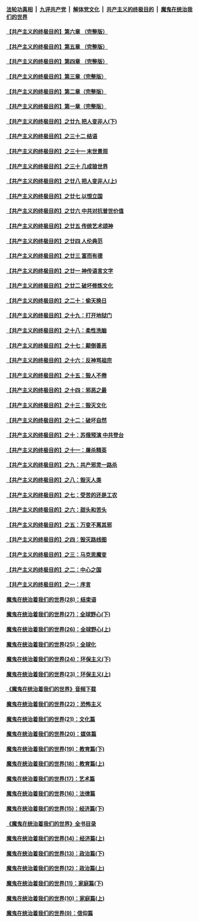 ####  [法轮功真相](../../../../basic/blob/master/README.md?t=04221331) &nbsp;|&nbsp; [九评共产党](../../../../9ping.md/blob/master/README.md?t=04221331) &nbsp;|&nbsp; [解体党文化](../../../../jtdwh.md/blob/master/README.md?t=04221331)  &nbsp;|&nbsp; [共产主义的终极目的](../../../../gczydzjmd.md/blob/master/README.md?t=04221331) &nbsp;|&nbsp; [魔鬼在统治我们的世界](../../../../mgztzwmdsj.md/blob/master/README.md?t=04221331) 

#### [【共产主义的终极目的】第六章 （完整版）](../pages/nsc422/n11428913.md?t=04221331) 

#### [【共产主义的终极目的】第五章 （完整版）](../pages/nsc422/n11428912.md?t=04221331) 

#### [【共产主义的终极目的】第四章 （完整版）](../pages/nsc422/n11428907.md?t=04221331) 

#### [【共产主义的终极目的】第三章（完整版）](../pages/nsc422/n11428848.md?t=04221331) 

#### [【共产主义的终极目的】第二章（完整版）](../pages/nsc422/n11428831.md?t=04221331) 

#### [【共产主义的终极目的】第一章（完整版）](../pages/nsc422/n11417651.md?t=04221331) 

#### [【共产主义的终极目的】之廿九 把人变非人(下)](../pages/nsc422/n11344140.md?t=04221331) 

#### [【共产主义的终极目的】之三十二 结语](../pages/nsc422/n11360535.md?t=04221331) 

#### [【共产主义的终极目的】之三十一 末世景观](../pages/nsc422/n11351129.md?t=04221331) 

#### [【共产主义的终极目的】之三十 几成狼世界](../pages/nsc422/n11348280.md?t=04221331) 

#### [【共产主义的终极目的】之廿八 把人变非人(上)](../pages/nsc422/n11340492.md?t=04221331) 

#### [【共产主义的终极目的】之廿七 以恨立国](../pages/nsc422/n11336944.md?t=04221331) 

#### [【共产主义的终极目的】之廿六 中共对抗普世价值](../pages/nsc422/n11324785.md?t=04221331) 

#### [【共产主义的终极目的】之廿五 传统艺术颂神](../pages/nsc422/n11296396.md?t=04221331) 

#### [【共产主义的终极目的】之廿四 人伦典范](../pages/nsc422/n11296397.md?t=04221331) 

#### [【共产主义的终极目的】之廿三 富而有德](../pages/nsc422/n11283598.md?t=04221331) 

#### [【共产主义的终极目的】之廿一 神传语言文字](../pages/nsc422/n11263265.md?t=04221331) 

#### [【共产主义的终极目的】之廿二 破坏修炼文化](../pages/nsc422/n11245728.md?t=04221331) 

#### [【共产主义的终极目的】之二十：偷天换日](../pages/nsc422/n11238846.md?t=04221331) 

#### [【共产主义的终极目的】之十九：打开地狱门](../pages/nsc422/n11206376.md?t=04221331) 

#### [【共产主义的终极目的】之十八：柔性洗脑](../pages/nsc422/n11199994.md?t=04221331) 

#### [【共产主义的终极目的】之十七：颠倒善恶](../pages/nsc422/n11179782.md?t=04221331) 

#### [【共产主义的终极目的】之十六：反神骂祖宗](../pages/nsc422/n11166798.md?t=04221331) 

#### [【共产主义的终极目的】之十五：毁人不倦](../pages/nsc422/n11166792.md?t=04221331) 

#### [【共产主义的终极目的】之十四：邪恶之最](../pages/nsc422/n11150249.md?t=04221331) 

#### [【共产主义的终极目的】之十三：毁灭文化](../pages/nsc422/n11135227.md?t=04221331) 

#### [【共产主义的终极目的】之十二：破坏自然](../pages/nsc422/n11135214.md?t=04221331) 

#### [【共产主义的终极目的】之十：苏俄预演 中共登台](../pages/nsc422/n11118424.md?t=04221331) 

#### [【共产主义的终极目的】之十一：屠杀精英](../pages/nsc422/n11118442.md?t=04221331) 

#### [【共产主义的终极目的】之九：共产邪灵一路杀](../pages/nsc422/n11114139.md?t=04221331) 

#### [【共产主义的终极目的】之八：毁灭人类](../pages/nsc422/n11108503.md?t=04221331) 

#### [【共产主义的终极目的】之七：受苦的还是工农](../pages/nsc422/n11101809.md?t=04221331) 

#### [【共产主义的终极目的】之六：甜头和苦头](../pages/nsc422/n11096971.md?t=04221331) 

#### [【共产主义的终极目的】之五：万变不离其邪](../pages/nsc422/n11091285.md?t=04221331) 

#### [【共产主义的终极目的】之四：毁灭路线图](../pages/nsc422/n11086284.md?t=04221331) 

#### [【共产主义的终极目的】之三：马克思魔变](../pages/nsc422/n11061941.md?t=04221331) 

#### [【共产主义的终极目的】之二：中心之国](../pages/nsc422/n11047728.md?t=04221331) 

#### [【共产主义的终极目的】之一：序言](../pages/nsc422/n11086077.md?t=04221331) 

#### [魔鬼在统治着我们的世界(28)：结束语](../pages/nsc422/n10936246.md?t=04221331) 

#### [魔鬼在统治着我们的世界(27)：全球野心(下)](../pages/nsc422/n10928319.md?t=04221331) 

#### [魔鬼在统治着我们的世界(26)：全球野心(上)](../pages/nsc422/n10900318.md?t=04221331) 

#### [魔鬼在统治着我们的世界(25)：全球化](../pages/nsc422/n10788205.md?t=04221331) 

#### [魔鬼在统治着我们的世界(24)：环保主义(下)](../pages/nsc422/n10695307.md?t=04221331) 

#### [魔鬼在统治着我们的世界(23)：环保主义(上)](../pages/nsc422/n10688613.md?t=04221331) 

#### [《魔鬼在统治着我们的世界》音频下载](../pages/nsc422/n10635553.md?t=04221331) 

#### [魔鬼在统治着我们的世界(22)：恐怖主义](../pages/nsc422/n10614727.md?t=04221331) 

#### [魔鬼在统治着我们的世界(21)：文化篇](../pages/nsc422/n10597706.md?t=04221331) 

#### [魔鬼在统治着我们的世界(20)：媒体篇](../pages/nsc422/n10586579.md?t=04221331) 

#### [魔鬼在统治着我们的世界(19)：教育篇(下)](../pages/nsc422/n10564808.md?t=04221331) 

#### [魔鬼在统治着我们的世界(18)：教育篇(上)](../pages/nsc422/n10526970.md?t=04221331) 

#### [魔鬼在统治着我们的世界(17)：艺术篇](../pages/nsc422/n10499093.md?t=04221331) 

#### [魔鬼在统治着我们的世界(16)：法律篇](../pages/nsc422/n10485969.md?t=04221331) 

#### [魔鬼在统治着我们的世界(15)：经济篇(下)](../pages/nsc422/n10469975.md?t=04221331) 

#### [《魔鬼在统治着我们的世界》全书目录](../pages/nsc422/n10464261.md?t=04221331) 

#### [魔鬼在统治着我们的世界(14)：经济篇(上)](../pages/nsc422/n10457370.md?t=04221331) 

#### [魔鬼在统治着我们的世界(13)：政治篇(下)](../pages/nsc422/n10448270.md?t=04221331) 

#### [魔鬼在统治着我们的世界(12)：政治篇(上)](../pages/nsc422/n10444576.md?t=04221331) 

#### [魔鬼在统治着我们的世界(11)：家庭篇(下)](../pages/nsc422/n10440961.md?t=04221331) 

#### [魔鬼在统治着我们的世界(10)：家庭篇(上)](../pages/nsc422/n10435448.md?t=04221331) 

#### [魔鬼在统治着我们的世界(9)：信仰篇](../pages/nsc422/n10432159.md?t=04221331) 

